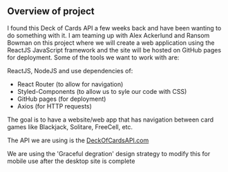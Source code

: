 ## Overview of project

I found this Deck of Cards API a few weeks back and have been wanting to do something with it. I am teaming up with Alex Ackerlund and Ransom Bowman on this project where we will create a web application using the ReactJS JavaScript framework and the site will be hosted on GitHub pages for deployment. Some of the tools we want to work with are:

ReactJS, NodeJS and use dependencies of:

- React Router (to allow for navigation)
- Styled-Components (to allow us to syle our code with CSS)
- GitHub pages (for deployment)
- Axios (for HTTP requests)

The goal is to have a website/web app that has navigation between card games like Blackjack, Solitare, FreeCell, etc.

The API we are using is the [DeckOfCardsAPI.com](http://deckofcardsapi.com/)

We are using the 'Graceful degration' design strategy to modify this for mobile use after the desktop site is complete
